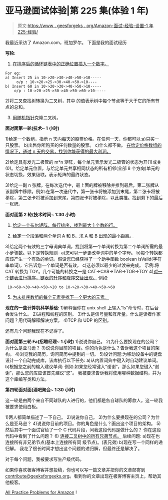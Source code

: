 # 亚马逊面试体验|第 225 集(体验 1 年)

> 原文:[https://www . geesforgeks . org/Amazon-面试-经验-设置-1 年 225-经验/](https://www.geeksforgeeks.org/amazon-interview-experience-set-225-for-1-year-experienced/)

我最近采访了 Amazon.com，班加罗尔。
下面是我的面试经历

**写轮:**
1) [在排序后的循环链表中的正确位置插入一个数字。](https://practice.geeksforgeeks.org/problems/sorted-insert-for-circular-linked-list/1)

```
For eg: 
a) Insert 25 in 10->20->30->40->50->10-----
     o/p : 10->20->25->30->40->50->10----
b) Insert 60 in 10->20->30->40->50->10-----
    o/p : 10->20->25->30->40->50->60->10-----
```

2)将二叉查找树转换为二叉树，其中
的值表示树中每个节点等于大于它的所有节点的总和。

3) [用随机指针](https://practice.geeksforgeeks.org/problems/clone-a-binary-tree/1)克隆二叉树。

**面对面第一轮(技术~ 1 小时)**

1)给定一个数组，指示 n 天内每天的股票价格。在任何一天，你都可以:a)只买一只股票。
b)出售你所购买的任何数量的股票。
c)什么都不做。
[在给定价格数组的情况下，通过 n 天的交易，找到你能获得的最大利润。](https://practice.geeksforgeeks.org/problems/stock-buy-and-sell/0)

2)给定具有发光二极管的 m*n 矩阵，每个单元表示发光二极管的状态为开(1)或关(0)。给定单元位置，与给定单元共享相同状态的所有相邻(全部 8 个方向)单元的状态切换，效果级联。表示矩阵的最终状态。

3)给定一副 n 张牌，在每次迭代中，最上面的牌被移除并推到最后，第二张牌从该副牌中移除。例如:在第一次迭代中，第一张卡将被添加到末尾，第二张卡将被移除，第三张卡将被添加到末尾，第四张卡将被移除，以此类推。找到剩下的最后一张牌。

**面对面第 2 轮(技术时间~ 1:30 小时)**
1) [给定一个布尔矩阵，每行排序，找到最大 1 个数的行。](https://practice.geeksforgeeks.org/problems/maximum-no-of-1s-row/0)

2) [给定一个段落和两个单词 A 和 B，求 A 和 B 出现的最小距离。](https://practice.geeksforgeeks.org/problems/closest-strings/0)

3)给定两个有效的三字母词典单词，找到将第一个单词转换为第二个单词所需的最小步骤数。以下是转换规则–
a)您可以一步更改单词中的单个字母。
b)每个转换都应该产生一个有效的单词。假设您已经获得了一个助手函数 boolean isValid(字符串单词)，它告诉您一个单词是否有效。
c)这必须以最少的过渡来完成。
示例:将 CAT 转换为 TOY。几个可能的转换之一是 CAT->CAR->TAR->TOR->TOY
4)[对一个链表进行排序，链表的升序和降序交替出现。](https://practice.geeksforgeeks.org/problems/linked-list-that-is-sorted-alternatingly/1)
例如:

```
 10->60->30->40->50->20 to 10->20->30->40->50->60
```

5) [为未排序数组的每个元素寻找下一个更大的元素。](https://practice.geeksforgeeks.org/problems/next-larger-element/0)

**现在的一些计算机科学基础:**
1)解释当你在 unix shell 上输入“ls”命令时，在后台会发生什么。
2)进程和线程的区别。
3)什么是信号量和互斥量。什么是读者作家问题？用代码解释解决方案。
4)TCP 和 UDP 的区别。

还有几个问题我现在不记得了。

**面对面第三轮 Fa(招聘经理~ 1 小时)**
1)说说你自己。
2)为什么要换现在的公司？为什么是亚马逊？
3)说说你目前的项目。你的角色是什么？告诉我这个项目的架构。
4)浏览我的简历，询问简历中提到的一切。
5)设计问题:为移动设备中的键盘设计一个自动完成库，该库执行以下任务:
a)从内置词典中键入时自动建议单词。
b)根据您之前的输入建议单词:
例如:如果您经常键入“谢谢”，那么如果您键入“谢谢”，那么您的库应该首先建议“您”。
我被要求告诉我将使用哪种数据结构，并为这个库编写类和方法。

**第四轮面对面(酒吧聚会~ 1:30 小时)**

这一轮是由两个来自不同球队的人进行的，他们都是各自球队的筹款人。这一轮我被要求使用白板。

1)两人都简单描述了一下自己。
2)说说你自己。
3)为什么要换现在的公司？为什么是亚马逊？
4)说说你目前的项目。你的角色是什么？画出这个项目的架构。
5)然后其中一个面试官给了一个 C 代码片段，问我这段代码是做什么的？
你在这段代码中看到了什么问题？
6) [连接二叉树中的所有兄弟节点。](https://practice.geeksforgeeks.org/problems/connect-nodes-at-same-level/1)
后续问题:
a)现在也连接所有非兄弟节点(基本上连接所有同
级节点)。(表兄弟)
b)现在写一个同样的递归解。
我花了很长时间才想出这个问题的递归解，但最终还是解决了。

对于每个问题，我被要求写生产级代码。

如果你喜欢极客博客并想投稿，你也可以写一篇文章并把你的文章邮寄到 contribute@geeksforgeeks.org。看到你的文章出现在极客博客主页上，帮助其他极客。

[All Practice Problems for Amazon](https://practice.geeksforgeeks.org/company/Amazon/) !